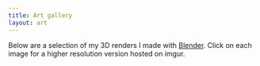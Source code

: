 ```yaml
---
title: Art gallery
layout: art
---
```


Below are a selection of my 3D renders I made with [Blender](https://www.blender.org/).
Click on each image for a higher resolution version hosted on imgur.
